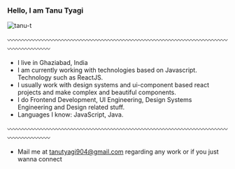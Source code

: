 
<h3>Hello, I am Tanu Tyagi</h3>

<p align="left"> <img src="https://komarev.com/ghpvc/?username=tanu-t&label=Profile%20views&color=0e75b6&style=flat" alt="tanu-t" /> </p>

〰〰〰〰〰〰〰〰〰〰〰〰〰〰〰〰〰〰〰〰〰〰〰〰〰〰〰〰〰〰〰〰〰〰〰〰〰〰〰〰〰〰〰
- I live in Ghaziabad, India
- I am currently working with technologies based on Javascript. Technology such as ReactJS.
- I usually work with design systems and ui-component based react projects and make complex and beautiful components.
- I do Frontend Development, UI Engineering, Design Systems Engineering and Design related stuff.
- Languages I know: JavaScript, Java.

〰〰〰〰〰〰〰〰〰〰〰〰〰〰〰〰〰〰〰〰〰〰〰〰〰〰〰〰〰〰〰〰〰〰〰〰〰〰〰〰〰〰〰
 - Mail me at tanutyagi904@gmail.com regarding any work or if you just wanna connect
   
<p align="left">
</p>


